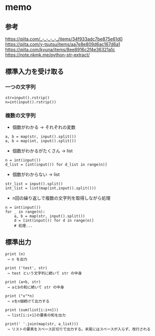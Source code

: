 # memo

## 参考

https://qiita.com/_-_-_-_-_/items/34f933adc7be875e61d0
https://qiita.com/y-tsutsu/items/aa7e8e809d6ac167d6a1
https://qiita.com/kyuna/items/8ee8916c2f4e36321a1c
https://note.nkmk.me/python-str-extract/

## 標準入力を受け取る

### 一つの文字列

```
str=input().rstrip()
n=int(input().rstrip())
```

### 複数の文字列

* 個数がわかる → それぞれの変数
```
a, b = map(str, input().split())
a, b = map(int, input().split())
```

* 個数がわかるがたくさん → list
```
n = int(input())
d_list = [int(input()) for d_list in range(n)]
```

* 個数がわからない → list
```
str_list = input().split()
int_list = list(map(int,input().split()))
```

* n回の繰り返しで複数の文字列を取得しながら処理
```
n = int(input())
for _ in range(n):
    a, b = map(str, input().split())
    d = [int(input()) for d in range(n)]
    # 処理...
```

## 標準出力

```
print (n)
 → n を出力

print ('test', str)
 → test という文字列に続いて str の中身

print (a+b, str)
 → aとbの和に続いて str の中身

print ("x"*n)
 → xをn個続けて出力する

print (sum(list[i:i+n]))
 → list[i:i+1]の要素の和を出力

print(' '.join(map(str, a_list)))
 → リストの要素をスペース区切りで出力する。末尾にはスペースが入らず、改行される
```